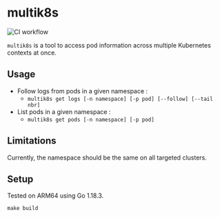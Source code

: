 # multik8s

![CI workflow](https://github.com/eliasbokreta/multik8s/actions/workflows/main.yml/badge.svg)

`multik8s` is a tool to access pod information across multiple Kubernetes contexts at once.

## Usage
- Follow logs from pods in a given namespace :
    - `multik8s get logs [-n namespace] [-p pod] [--follow] [--tail nbr]`
- List pods in a given namespace :
    -  `multik8s get pods [-n namespace] [-p pod]`

## Limitations
Currently, the namespace should be the same on all targeted clusters.

## Setup
Tested on ARM64 using Go 1.18.3.

`make build`
